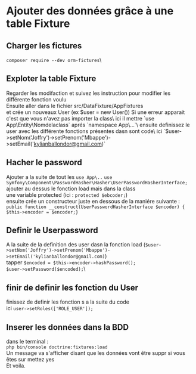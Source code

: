 # Ajouter des données grâce à une table Fixture
## Charger les fictures 
`composer require --dev orm-fictures`\
## Exploter la table Fixture 
Regarder les modifaction et suivez les instruction pour modifier les différente fonction voulu\
Ensuite aller dans le fichier src/DataFixture/AppFixtures\
et crée un nouveaux User (ex $user = new User()) Si une erreur apparait c'est que vous n'avez pas importer la class\
ici il mettre `use App\Entity\Nomdelaclass` aprés `namespace App\...`\
ensuite definissez le user avec les différente fonctions présentes dasn sont code\
ici `$user->setNom('Joffry')->setPrenom('Mbappe')->setEmail('kylianballondor@gmail.com)`
## Hacher le password
Ajouter a la suite de tout les `use App\..` `use Symfony\Component\PasswordHasher\Hasher\UserPasswordHasherInterface;`\
ajouter au dessus le fonction load mais dans la class\
une variable protected (ici : `protected $ebcoder;`)\
ensuite crée un constructeur juste en dessous de la maniére suivante : \
`public function __construct(UserPasswordHasherInterface $encoder) {`\
`$this->encoder = $encoder;}`
## Definir le Userpassword
A la suite de la definition des user dasn la fonction load (`$user->setNom('Joffry')->setPrenom('Mbappe')->setEmail('kylianballondor@gmail.com)`)\
tapper `$encoded = $this->encoder->hashPassword();`\
`$user->setPassword($encoded);`\
## finir de definir les fonction du User
finissez de definir les fonction s a la suite du code\
ici `user->setRoles(['ROLE_USER']);`
## Inserer les données dans la BDD
dans le terminal : \
`php bin/console doctrine:fixtures:load`\
Un message va s'afficher disant que les données vont être suppr si vous êtes sur mettez yes\
Et voila.







